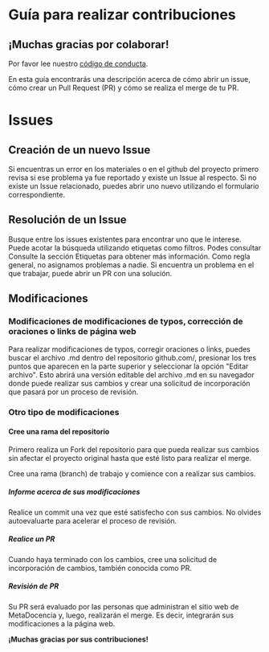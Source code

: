 # Guía para realizar contribuciones

## ¡Muchas gracias por colaborar!

Por favor lee nuestro [código de conducta](https://github.com/marielaraj/educational_ai_fairness/blob/main/CODE_OF_CONDUCT.md).

En esta guía encontrarás una descripción acerca de cómo abrir un issue, cómo crear un Pull Request (PR) y cómo se realiza el merge de tu PR.


# Issues
## Creación de un nuevo Issue

Si encuentras un error en los materiales o en el github del proyecto primero revisa si ese problema ya fue reportado y existe un Issue al respecto. Si no existe un Issue relacionado, puedes abrir uno nuevo utilizando el formulario correspondiente.

## Resolución de un Issue
Busque entre los issues existentes para encontrar uno que le interese.  Puede acotar la búsqueda utilizando etiquetas como filtros.  Podes consultar Consulte  la sección Etiquetas para obtener más información.  Como regla general, no asignamos problemas a nadie.  Si encuentra un problema en el que trabajar, puede abrir un PR con una solución.

## Modificaciones

### Modificaciones de modificaciones de typos, corrección de oraciones o links de página web

Para realizar modificaciones de typos, corregir oraciones o links, puedes buscar el archivo .md dentro del repositorio github.com/, presionar los tres puntos que aparecen en la parte superior y seleccionar la opción "Editar archivo". Esto abrirá una versión editable del archivo .md en su navegador donde puede realizar sus cambios y crear una solicitud de incorporación que pasará por un proceso de revisión.

### Otro tipo de modificaciones

#### Cree una rama del repositorio
Primero realiza un Fork del repositorio para que pueda realizar sus cambios sin afectar el proyecto original hasta que esté listo para realizar el merge.

Cree una rama (branch) de trabajo y comience con a realizar sus cambios.

##### Informe acerca de sus modificaciones
 Realice un commit  una vez que esté satisfecho con sus cambios.  No olvides autoevaluarte para acelerar el proceso de revisión.

##### Realice un PR
 Cuando haya terminado con los cambios, cree una solicitud de incorporación de cambios, también conocida como PR.

##### Revisión de PR
Su PR será evaluado por las personas que administran el sitio web de MetaDocencia y, luego, realizarán el merge. Es decir, integrarán sus modificaciones a la página web.

**¡Muchas gracias por sus contribuciones!**
